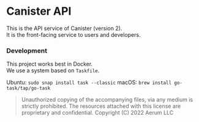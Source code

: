 # Canister API
This is the API service of Canister (version 2).<br>
It is the front-facing service to users and developers.

### Development
This project works best in Docker.<br>
We use a system based on `Taskfile`.

Ubuntu: `sudo snap install task --classic`
macOS: `brew install go-task/tap/go-task`

> Unauthorized copying of the accompanying files, via any medium is strictly prohibited. The resources attached with this license are proprietary and confidential. Copyright (C) 2022 Aerum LLC
